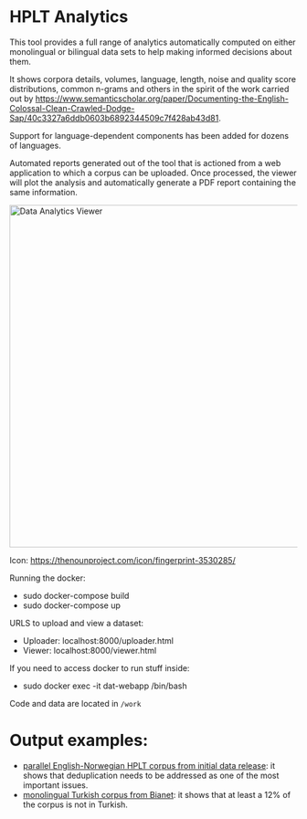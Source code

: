 # HPLT Analytics

This tool provides a full range of analytics automatically computed on either monolingual or bilingual data sets to help making informed decisions about them. 

It shows corpora details, volumes, language, length, noise and quality score distributions, common n-grams and others in the spirit of the work carried out by https://www.semanticscholar.org/paper/Documenting-the-English-Colossal-Clean-Crawled-Dodge-Sap/40c3327a6ddb0603b6892344509c7f428ab43d81. 

Support for language-dependent components has been added for dozens of languages. 

Automated reports generated out of the tool that is actioned from a web application to which a corpus can be uploaded. Once processed, the viewer will plot the analysis and automatically generate a PDF report containing the same information. 

<img alt="Data Analytics Viewer" src="https://github.com/hplt-project/data-analytics-tool/blob/main/img/data-viewer.png" width=600 />

Icon: https://thenounproject.com/icon/fingerprint-3530285/

Running the docker:

* sudo docker-compose build
* sudo docker-compose up

URLS to upload and view a dataset: 
* Uploader: localhost:8000/uploader.html
* Viewer: localhost:8000/viewer.html

If you need to access docker to run stuff inside:
* sudo docker exec -it dat-webapp /bin/bash

Code and data are located in `/work`

# Output examples: 

- [parallel English-Norwegian HPLT corpus from initial data release](https://github.com/hplt-project/data-analytics-tool/blob/main/img/en-nn.pdf): it shows that deduplication needs to be addressed as one of the most important issues.
- [monolingual Turkish corpus from Bianet](https://github.com/hplt-project/data-analytics-tool/blob/main/img/tr.bianet.tr.pdf): it shows that at least a 12% of the corpus is not in Turkish.  
